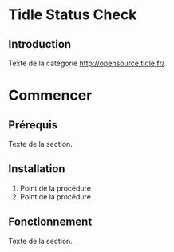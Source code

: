 # Tidle Status Check
## Introduction
Texte de la catégorie <http://opensource.tidle.fr/>.

# Commencer
## Prérequis
Texte de la section.

## Installation
1. Point de la procédure
2. Point de la procédure

## Fonctionnement
Texte de la section.
